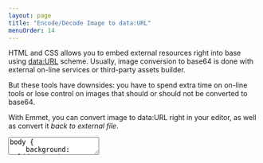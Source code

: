 ```yaml
---
layout: page
title: "Encode/Decode Image to data:URL"
menuOrder: 14
---
```

HTML and CSS allows you to embed external resources right into base using [data:URL](http://en.wikipedia.org/wiki/Data_URI_scheme) scheme. Usually, image conversion to base64 is done with external on-line services or third-party assets builder. 

But these tools have downsides: you have to spend extra time on on-line tools or lose control on images that should or should not be converted to base64.

With Emmet, you can convert image to data:URL right in your editor, as well as convert it _back to external file_.

<textarea class="movie-def">
body {
    background: url(demo.png);
}
@@@
tooltip: Move caret inside image path
wait: 1000
moveTo: 1:24
wait: 1000
tooltip: Run “Encode/Decode Image to data:URL” action ::: “Encode/Decode Image to data:URL” (Shift-Cmd-I)
run: emmet.encode_decode_data_url
@@@
mode: text/css
</textarea>
